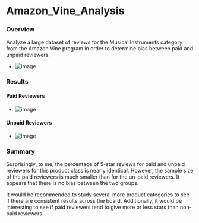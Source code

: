 # Amazon_Vine_Analysis
### Overview
Analyze a large dataset of reviews for the Musical Instruments category from the Amazon Vine program in order to determine bias between paid and unpaid reviewers.

 - ![image](https://user-images.githubusercontent.com/81878169/130382571-0e07ef0b-1d9f-4e65-9be8-93cf0b35e652.png)


### Results
#### Paid Reviewers
 - ![image](https://user-images.githubusercontent.com/81878169/130381465-30f56bd4-399f-4ecf-aa75-94b2bf7e7c5e.png)

#### Unpaid Reviewers
 - ![image](https://user-images.githubusercontent.com/81878169/130381501-3a02c57a-3aa2-45bf-8297-0ce40a173984.png)


### Summary
Surprisingly, to me, the percentage of 5-star reviews for paid and unpaid reviewers for this product class is nearly identical.  However, the sample size of the paid reviewers is much smaller than for the un-paid reviewers.  It appears that there is no bias between the two groups.

It would be recommended to study several more product categories to see if there are consistent results across the board.  Additionally, it would be interesting to see if paid reviewers tend to give more or less stars than non-paid reviewers.

